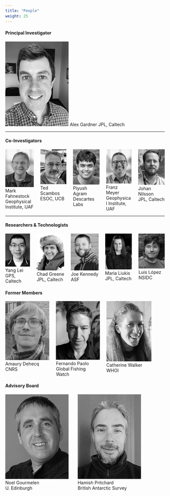 ```yaml
---
title: "People"
weight: 25
---
```


#### Principal Investigator


<img src="/images/people/AlexGardner.jpg">
Alex Gardner
JPL, Caltech

---


#### Co-Investigators

<div class="columns">
  <div class="column">
    <img src="/images/people/MarkFahnestock.jpg">
    Mark Fahnestock<br>
    Geophysical Institute, UAF
  </div>
  <div class="column">
    <img src="/images/people/TedScambos.jpg">
    Ted Scambos<br>
    ESOC, UCB
  </div>
  <div class="column">
    <img src="/images/people/PiyushAgram.jpg">
    Piyush Agram<br>
    Descartes Labs
  </div>
  <div class="column">
    <img src="/images/people/FranzMeyer.jpg">
    Franz Meyer<br>
    Geophysical Institute, UAF
  </div>
  <div class="column">
    <img src="/images/people/JohanNilsson.jpg">
    Johan Nilsson<br>
    JPL, Caltech
  </div>
</div>


---
#### Researchers & Technologists

<div class="columns">
  <div class="column">
    <img src="/images/people/YangLei.jpg">
    Yang Lei<br>
    GPS, Caltech
  </div>
  <div class="column">
    <img src="/images/people/ChadGreene.jpg">
    Chad Greene<br>
    JPL, Caltech
  </div>
  <div class="column">
    <img src="/images/people/JoeKennedy.jpg">
    Joe Kennedy<br>
    ASF
  </div>
  <div class="column">
    <img src="/images/people/MariaLiukis.jpg">
    Maria Liukis<br>
    JPL, Caltech
  </div>
  <div class="column">
    <img src="/images/people/LuisLopez.jpg">
    Luis López<br>
    NSIDC
  </div>
</div>


#### Former Members

<div class="columns">
  <div class="column">
    <img src="/images/people/AmauryDehecq.jpg">
    Amaury Dehecq<br>
    CNRS
  </div>

  <div class="column">
    <img src="/images/people/FernandoPaolo.jpg">
    Fernando Paolo<br>
    Global Fishing Watch
  </div>
  <div class="column">
    <img src="/images/people/CatherineWalker.jpg">
    Catherine Walker<br>
    WHOI
  </div>
  <div class="column">
   <br>
  </div>
  <div class="column">
   <br>
  </div>
</div>

#### Advisory Board

<div class="columns">
  <div class="column">
    <img src="/images/people/NoelGourmelen.jpg">
    Noel Gourmelen<br>
    U. Edinburgh
  </div>
  <div class="column">
    <img src="/images/people/HamishPritchard.jpg">
    Hamish Pritchard<br>
    British Antarctic Survey
  </div>
  <div class="column">
   <br>
  </div>
  <div class="column">
   <br>
  </div>
  <div class="column">
   <br>
  </div>
</div>
<br>
<br>


